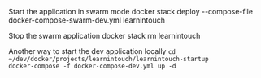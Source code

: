 Start the application in swarm mode
docker stack deploy --compose-file docker-compose-swarm-dev.yml learnintouch

Stop the swarm application
docker stack rm learnintouch

Another way to start the dev application locally
```cd ~/dev/docker/projects/learnintouch/learnintouch-startup```  
```docker-compose -f docker-compose-dev.yml up -d```  

